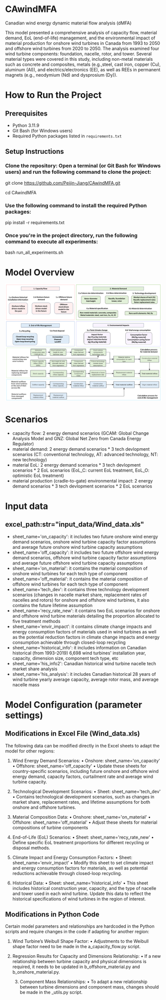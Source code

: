 # CAwindMFA
Canadian wind energy dynamic material flow analysis (dMFA)

This model presented a comprehensive analysis of capacity flow, material demand, EoL (end-of-life) management, and the environmental impact of material production for onshore wind turbines in Canada from 1993 to 2050 and offshore wind turbines from 2020 to 2050. The analysis examined four wind turbine components: foundation, nacelle, rotor, and tower. Several material types were covered in this study, including non-metal materials such as concrete and composites, metals (e.g.,steel, cast iron, copper (Cu), aluminum (Al)), and electrics/electronics (EE), as well as REEs in permanent magnets (e.g., neodymium (Nd) and dysprosium (Dy)). 

# How to Run the Project

## Prerequisites

- Python 3.11.9
- Git Bash (for Windows users)
- Required Python packages listed in `requirements.txt`

## Setup Instructions
### Clone the repository: Open a terminal (or Git Bash for Windows users) and run the following command to clone the project:

git clone https://github.com/Peijin-Jiang/CAwindMFA.git

cd CAwindMFA


### Use the following command to install the required Python packages:

pip install -r requirements.txt


### Once you're in the project directory, run the following command to execute all experiments:

bash run_all_experiments.sh


# Model Overview
![Alt text](model_overview.png)

# Scenarios
- capacity flow: 2 energy demand scenarios (GCAM: Global Change Analysis Model and GNZ: Global Net Zero from Canada Energy Regulator)
- material demand: 2 energy demand scenarios * 3 tech devlopment scenarios (CT: conventional technology, AT: advanced technology, NT: new technology)
- material EoL: 2 energy demand scenarios * 3 tech devlopment scenarios * 2 EoL scenarios (EoL_C: current EoL treatment, EoL_O: optimistic EoL treatment)
- material production (cradle-to-gate) environmental impact: 2 energy demand scenarios * 3 tech devlopment scenarios * 2 EoL scenarios 

# Input data
## excel_path:str="input_data/Wind_data.xls"
- sheet_name='on_capacity': it includes two future onshore wind energy demand scenarios, onshore wind turbine capacity factor assumptions and average future onshore wind turbine capacity assumptions
- sheet_name='off_capacity': it includes two future offshore wind energy demand scenarios, offshore wind turbine capacity factor assumptions and average future offshore wind turbine capacity assumptions
- sheet_name='on_material': it contains the material composition of onshore wind turbines for each tech type of component
- sheet_name='off_material': it contains the material composition of offshore wind turbines for each tech type of component
- sheet_name='tech_dev': it contains three technology development scenarios (changes in nacelle market share, replacement rates of nacelles and rotors) for onshore and offshore wind turbines, it also contains the future lifetime assumption
- sheet_name='recy_rate_new': it contains two EoL scenarios for onshore and offshore wind turbine materials detailing the proportion allocated to five treatment methods
- sheet_name='envir_impact': it contains climate change impacts and energy consumption factors of materials used in wind turbines as well as the potential reduction factors in climate change impacts and energy consumption achievable through closed-loop recycling
- sheet_name='historical_info': it includes information on Canadian historical (from 1993-2019) 6,698 wind turbines' installation year, capacity, dimension size, component tech type, etc
- sheet_name='his_info2': Canadian historical wind turbine nacelle tech market share analysis
- sheet_name='his_analysis': it includes Canadian historical 28 years of wind turbine yearly average capacity, average rotor mass, and average nacelle mass

# Model Configuration (parameter settings)

## Modifications in Excel File (Wind_data.xls)
The following data can be modified directly in the Excel sheets to adapt the model for other regions:

1.	Wind Energy Demand Scenarios:
•	Onshore: sheet_name='on_capacity'
•	Offshore: sheet_name='off_capacity'
•	Update these sheets for country-specific scenarios, including future onshore and offshore wind energy demand, capacity factors, curtailment rate and average wind turbine capacity.
2.	Technological Development Scenarios:
•	Sheet: sheet_name='tech_dev'
•	Contains technological development scenarios, such as changes in market share, replacement rates, and lifetime assumptions for both onshore and offshore turbines.

3.	Material Composition Data:
•	Onshore: sheet_name='on_material'
•	Offshore: sheet_name='off_material'
•	Adjust these sheets for material compositions of turbine components

4.	End-of-Life (EoL) Scenarios:
•	Sheet: sheet_name='recy_rate_new'
•	Define specific EoL treatment proportions for different recycling or disposal methods.

5.	Climate Impact and Energy Consumption Factors:
•	Sheet: sheet_name='envir_impact'
•	Modify this sheet to set climate impact and energy consumption factors for materials, as well as potential reductions achievable through closed-loop recycling.

6.	Historical Data:
•	Sheet: sheet_name='historical_info'
•	This sheet includes historical construction year, capacity, and the type of nacelle and tower used in each wind turbine. Update this data to reflect the historical specifications of wind turbines in the region of interest.

## Modifications in Python Code
Certain model parameters and relationships are hardcoded in the Python scripts and require changes in the code if adapting for another region:

1.	Wind Turbine’s Weibull Shape Factor:
•	Adjustments to the Weibull shape factor need to be made in the a_capacity_flow.py script.

2.	Regression Results for Capacity and Dimensions Relationship:
•	If a new relationship between turbine capacity and physical dimensions is required, it needs to be updated in b_offshore_material.py and b_onshore_material.py.
	
	3.   Component Mass Relationships:
•	To adapt a new relationship between turbine dimensions and component mass, changes should be made in the _utils.py script.


